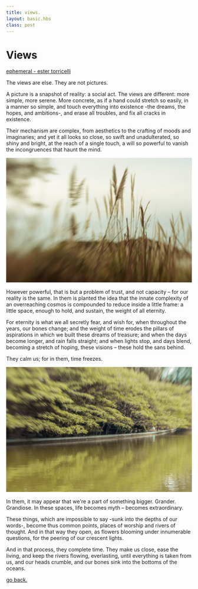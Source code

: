 ```yaml
---
title: views.
layout: basic.hbs
class: post
---
```


# Views

[ephemeral - ester torricelli](???)

The views are else. They are not pictures.

A picture is a snapshot of reality: a social act. The views are different: more simple, more serene. More concrete, as if a hand could stretch so easily, in a manner so simple, and touch everything into existence -the dreams, the hopes, and ambitions-, and erase all troubles, and fix all cracks in existence.

Their mechanism are complex, from aesthetics to the crafting of moods and imaginaries; and yet it all looks so close, so swift and unadulterated, so shiny and bright, at the reach of a single touch, a will so powerful to vanish the incongruences that haunt the mind.

![ephemeral - ester torricelli](../media/posts/ephemeral1.jpg)

However powerful, that is but a problem of trust, and not capacity – for our reality is the same. In them is planted the idea that the innate complexity of an overreaching cosmos is compounded to reduce inside a little frame: a little space, enough to hold, and sustain, the weight of all eternity.

For eternity is what we all secretly fear, and wish for, when throughout the years, our bones change; and the weight of time erodes the pillars of aspirations in which we built these dreams of treasure; and when the days become longer, and rain falls straight; and when lights stop, and days blend, becoming a stretch of hoping, these visions – these hold the sans behind.

They calm us; for in them, time freezes.

![ephemeral - ester torricelli](../media/posts/ephemeral2.jpg)

In them, it may appear that we're a part of something bigger. Grander. Grandiose. In these spaces, life becomes myth – becomes extraordinary.

These things, which are impossible to say -sunk into the depths of our words-, become thus common points, places of worship and rivers of thought. And in that way they open, as flowers blooming under innumerable questions, for the peering of our crescent lights.

And in that process, they complete time. They make us close, ease the living, and keep the rivers flowing, everlasting, until everything is taken from us, and our heads crumble, and our bones sink into the bottoms of the oceans.

[go back.](index.html)
